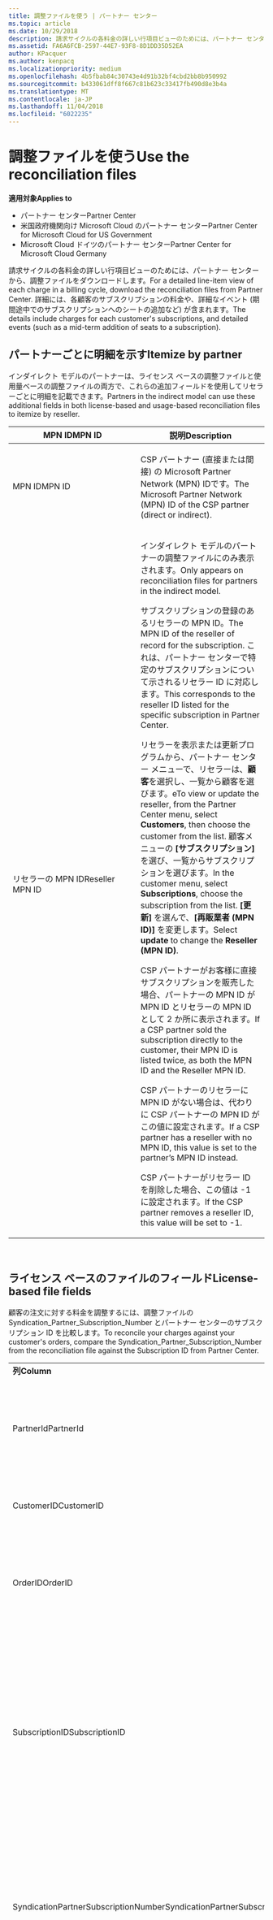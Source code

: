 ```yaml
---
title: 調整ファイルを使う | パートナー センター
ms.topic: article
ms.date: 10/29/2018
description: 請求サイクルの各料金の詳しい行項目ビューのためには、パートナー センターから、調整ファイルをダウンロードします。
ms.assetid: FA6A6FCB-2597-44E7-93F8-8D1DD35D52EA
author: KPacquer
ms.author: kenpacq
ms.localizationpriority: medium
ms.openlocfilehash: 4b5fbab84c30743e4d91b32bf4cbd2bb8b950992
ms.sourcegitcommit: b433061dff8f667c81b623c33417fb490d8e3b4a
ms.translationtype: MT
ms.contentlocale: ja-JP
ms.lasthandoff: 11/04/2018
ms.locfileid: "6022235"
---
```

# <a name="use-the-reconciliation-files"></a><span data-ttu-id="5e7f1-103">調整ファイルを使う</span><span class="sxs-lookup"><span data-stu-id="5e7f1-103">Use the reconciliation files</span></span>

**<span data-ttu-id="5e7f1-104">適用対象</span><span class="sxs-lookup"><span data-stu-id="5e7f1-104">Applies to</span></span>**

-  <span data-ttu-id="5e7f1-105">パートナー センター</span><span class="sxs-lookup"><span data-stu-id="5e7f1-105">Partner Center</span></span>
-  <span data-ttu-id="5e7f1-106">米国政府機関向け Microsoft Cloud のパートナー センター</span><span class="sxs-lookup"><span data-stu-id="5e7f1-106">Partner Center for Microsoft Cloud for US Government</span></span>
-  <span data-ttu-id="5e7f1-107">Microsoft Cloud ドイツのパートナー センター</span><span class="sxs-lookup"><span data-stu-id="5e7f1-107">Partner Center for Microsoft Cloud Germany</span></span>

<span data-ttu-id="5e7f1-108">請求サイクルの各料金の詳しい行項目ビューのためには、パートナー センターから、調整ファイルをダウンロードします。</span><span class="sxs-lookup"><span data-stu-id="5e7f1-108">For a detailed line-item view of each charge in a billing cycle, download the reconciliation files from Partner Center.</span></span> <span data-ttu-id="5e7f1-109">詳細には、各顧客のサブスクリプションの料金や、詳細なイベント (期間途中でのサブスクリプションへのシートの追加など) が含まれます。</span><span class="sxs-lookup"><span data-stu-id="5e7f1-109">The details include charges for each customer's subscriptions, and detailed events (such as a mid-term addition of seats to a subscription).</span></span>

## <a href="" id="itemizebypartner"></a><span data-ttu-id="5e7f1-110">パートナーごとに明細を示す</span><span class="sxs-lookup"><span data-stu-id="5e7f1-110">Itemize by partner</span></span>


<span data-ttu-id="5e7f1-111">インダイレクト モデルのパートナーは、ライセンス ベースの調整ファイルと使用量ベースの調整ファイルの両方で、これらの追加フィールドを使用してリセラーごとに明細を記載できます。</span><span class="sxs-lookup"><span data-stu-id="5e7f1-111">Partners in the indirect model can use these additional fields in both license-based and usage-based reconciliation files to itemize by reseller.</span></span>

<table>
<colgroup>
<col width="50%" />
<col width="50%" />
</colgroup>
<thead>
<tr class="header">
<th><span data-ttu-id="5e7f1-112">MPN ID</span><span class="sxs-lookup"><span data-stu-id="5e7f1-112">MPN ID</span></span></th>
<th><span data-ttu-id="5e7f1-113">説明</span><span class="sxs-lookup"><span data-stu-id="5e7f1-113">Description</span></span></th>
</tr>
</thead>
<tbody>
<tr class="odd">
<td><span data-ttu-id="5e7f1-114">MPN ID</span><span class="sxs-lookup"><span data-stu-id="5e7f1-114">MPN ID</span></span></td>
<td><p><span data-ttu-id="5e7f1-115">CSP パートナー (直接または間接) の Microsoft Partner Network (MPN) IDです。</span><span class="sxs-lookup"><span data-stu-id="5e7f1-115">The Microsoft Partner Network (MPN) ID of the CSP partner (direct or indirect).</span></span></p></td>
</tr>
<tr class="even">
<td><span data-ttu-id="5e7f1-116">リセラーの MPN ID</span><span class="sxs-lookup"><span data-stu-id="5e7f1-116">Reseller MPN ID</span></span></td>
<td><p><span data-ttu-id="5e7f1-117">インダイレクト モデルのパートナーの調整ファイルにのみ表示されます。</span><span class="sxs-lookup"><span data-stu-id="5e7f1-117">Only appears on reconciliation files for partners in the indirect model.</span></span></p>
<p><span data-ttu-id="5e7f1-118">サブスクリプションの登録のあるリセラーの MPN ID。</span><span class="sxs-lookup"><span data-stu-id="5e7f1-118">The MPN ID of the reseller of record for the subscription.</span></span> <span data-ttu-id="5e7f1-119">これは、パートナー センターで特定のサブスクリプションについて示されるリセラー ID に対応します。</span><span class="sxs-lookup"><span data-stu-id="5e7f1-119">This corresponds to the reseller ID listed for the specific subscription in Partner Center.</span></span></p>
<p><span data-ttu-id="5e7f1-120">リセラーを表示または更新プログラムから、パートナー センター メニューで、リセラーは、<strong>顧客</strong>を選択し、一覧から顧客を選びます。</span><span class="sxs-lookup"><span data-stu-id="5e7f1-120">eTo view or update the reseller, from the Partner Center menu, select <strong>Customers</strong>, then choose the customer from the list.</span></span> <span data-ttu-id="5e7f1-121">顧客メニューの <strong>[サブスクリプション]</strong> を選び、一覧からサブスクリプションを選びます。</span><span class="sxs-lookup"><span data-stu-id="5e7f1-121">In the customer menu, select <strong>Subscriptions</strong>, choose the subscription from the list.</span></span> <span data-ttu-id="5e7f1-122">
          <strong>[更新]</strong> を選んで、<strong>[再販業者 (MPN ID)]</strong> を変更します。</span><span class="sxs-lookup"><span data-stu-id="5e7f1-122">Select <strong>update</strong> to change the <strong>Reseller (MPN ID)</strong>.</span></span></p>
<p><span data-ttu-id="5e7f1-123">CSP パートナーがお客様に直接サブスクリプションを販売した場合、パートナーの MPN ID が MPN ID とリセラーの MPN ID として 2 か所に表示されます。</span><span class="sxs-lookup"><span data-stu-id="5e7f1-123">If a CSP partner sold the subscription directly to the customer, their MPN ID is listed twice, as both the MPN ID and the Reseller MPN ID.</span></span></p>
<p><span data-ttu-id="5e7f1-124">CSP パートナーのリセラーに MPN ID がない場合は、代わりに CSP パートナーの MPN ID がこの値に設定されます。</span><span class="sxs-lookup"><span data-stu-id="5e7f1-124">If a CSP partner has a reseller with no MPN ID, this value is set to the partner’s MPN ID instead.</span></span></p>
<p><span data-ttu-id="5e7f1-125">CSP パートナーがリセラー ID を削除した場合、この値は -1 に設定されます。</span><span class="sxs-lookup"><span data-stu-id="5e7f1-125">If the CSP partner removes a reseller ID, this value will be set to -1.</span></span></p></td>
</tr>
</tbody>
</table>

 

## <a href="" id="licensebasedfiles"></a> <span data-ttu-id="5e7f1-126">ライセンス ベースのファイルのフィールド</span><span class="sxs-lookup"><span data-stu-id="5e7f1-126">License-based file fields</span></span>


<span data-ttu-id="5e7f1-127">顧客の注文に対する料金を調整するには、調整ファイルの Syndication\_Partner\_Subscription\_Number とパートナー センターのサブスクリプション ID を比較します。</span><span class="sxs-lookup"><span data-stu-id="5e7f1-127">To reconcile your charges against your customer's orders, compare the Syndication\_Partner\_Subscription\_Number from the reconciliation file against the Subscription ID from Partner Center.</span></span>

<table>
<colgroup>
<col width="33%" />
<col width="33%" />
<col width="33%" />
</colgroup>
<tbody>
<tr class="odd">
<td><strong><span data-ttu-id="5e7f1-128">列</span><span class="sxs-lookup"><span data-stu-id="5e7f1-128">Column</span></span></strong></td>
<td><strong><span data-ttu-id="5e7f1-129">説明</span><span class="sxs-lookup"><span data-stu-id="5e7f1-129">Description</span></span></strong></td>
<td><strong><span data-ttu-id="5e7f1-130">サンプル値</span><span class="sxs-lookup"><span data-stu-id="5e7f1-130">Sample Value</span></span></strong></td>
</tr>
<tr class="even">
<td><span data-ttu-id="5e7f1-131">PartnerId</span><span class="sxs-lookup"><span data-stu-id="5e7f1-131">PartnerId</span></span></td>
<td><p><span data-ttu-id="5e7f1-132">特定の課金エンティティの一意の識別子 (GUID 形式)。</span><span class="sxs-lookup"><span data-stu-id="5e7f1-132">Unique identifier for a specific billing entity, in GUID format.</span></span> <span data-ttu-id="5e7f1-133">調整には必要ありませんが、有用な情報である場合があります。</span><span class="sxs-lookup"><span data-stu-id="5e7f1-133">Not required for reconciliation, however may be useful information.</span></span> <span data-ttu-id="5e7f1-134">すべての行で同じです。</span><span class="sxs-lookup"><span data-stu-id="5e7f1-134">Same in all rows.</span></span></p></td>
<td><span data-ttu-id="5e7f1-135">8ddd03642-test-test-test-46b58d356b4e</span><span class="sxs-lookup"><span data-stu-id="5e7f1-135">8ddd03642-test-test-test-46b58d356b4e</span></span></td>
</tr>
<tr class="odd">
<td><span data-ttu-id="5e7f1-136">CustomerID</span><span class="sxs-lookup"><span data-stu-id="5e7f1-136">CustomerID</span></span></td>
<td><p><span data-ttu-id="5e7f1-137">顧客を識別するために使用される、GUID 形式の一意の Microsoft ID。</span><span class="sxs-lookup"><span data-stu-id="5e7f1-137">Unique Microsoft ID, in GUID format, used to identify the customer.</span></span></p></td>
<td><span data-ttu-id="5e7f1-138">12ABCD34-001A-BCD2-987C-3210ABCD5678</span><span class="sxs-lookup"><span data-stu-id="5e7f1-138">12ABCD34-001A-BCD2-987C-3210ABCD5678</span></span></td>
</tr>
<tr class="even">
<td><span data-ttu-id="5e7f1-139">OrderID</span><span class="sxs-lookup"><span data-stu-id="5e7f1-139">OrderID</span></span></td>
<td><p><span data-ttu-id="5e7f1-140">Microsoft 課金プラットフォームでの注文の一意の識別子。</span><span class="sxs-lookup"><span data-stu-id="5e7f1-140">Unique identifier for an order in the Microsoft billing platform.</span></span> <span data-ttu-id="5e7f1-141">サポートに問い合わせる際に、注文の識別に有効な場合がありますが、調整には有用ではありません。</span><span class="sxs-lookup"><span data-stu-id="5e7f1-141">May be useful to identify the order when contacting support but not for reconciliation.</span></span></p></td>
<td><span data-ttu-id="5e7f1-142">566890604832738111</span><span class="sxs-lookup"><span data-stu-id="5e7f1-142">566890604832738111</span></span></td>
</tr>
<tr class="odd">
<td><span data-ttu-id="5e7f1-143">SubscriptionID</span><span class="sxs-lookup"><span data-stu-id="5e7f1-143">SubscriptionID</span></span></td>
<td><p><span data-ttu-id="5e7f1-144">Microsoft 課金プラットフォームでのサブスクリプションの一意の識別子。</span><span class="sxs-lookup"><span data-stu-id="5e7f1-144">Unique identifier for a subscription in the Microsoft billing platform.</span></span> <span data-ttu-id="5e7f1-145">サポートに問い合わせる際に、サブスクリプションの識別に有効な場合がありますが、調整には有用ではありません。</span><span class="sxs-lookup"><span data-stu-id="5e7f1-145">May be useful to identify the subscription when contacting support but not for reconciliation.</span></span></p>
<p><span data-ttu-id="5e7f1-146">これは、パートナー管理コンソールのサブスクリプション ID と同じではありません。</span><span class="sxs-lookup"><span data-stu-id="5e7f1-146">This is not the same as the Subscription ID on the Partner Admin Console.</span></span> <span data-ttu-id="5e7f1-147">「Syndication_Partner_Subscription_Number」をご覧ください。</span><span class="sxs-lookup"><span data-stu-id="5e7f1-147">Please see Syndication_Partner_Subscription_Number.</span></span></p></td>
<td><span data-ttu-id="5e7f1-148">usCBMgAAAAAAAAIA</span><span class="sxs-lookup"><span data-stu-id="5e7f1-148">usCBMgAAAAAAAAIA</span></span></td>
</tr>
<tr class="even">
<td><span data-ttu-id="5e7f1-149">SyndicationPartnerSubscriptionNumber</span><span class="sxs-lookup"><span data-stu-id="5e7f1-149">SyndicationPartnerSubscriptionNumber</span></span></td>
<td><p><span data-ttu-id="5e7f1-150">サブスクリプションの一意の識別子。</span><span class="sxs-lookup"><span data-stu-id="5e7f1-150">Unique identifier for subscriptions.</span></span> <span data-ttu-id="5e7f1-151">お客様は同じプランで複数のサブスクリプションを持つことができるため、これは調整ファイルの分析で重要です。</span><span class="sxs-lookup"><span data-stu-id="5e7f1-151">A customer can have multiple subscriptions for the same plan, so this is important for reconciliation file analysis.</span></span></p>
<p><span data-ttu-id="5e7f1-152">このフィールドは、パートナー管理コンソールのサブスクリプション ID にマップされます。</span><span class="sxs-lookup"><span data-stu-id="5e7f1-152">This field maps to the Subscription ID in the Partner Admin Console.</span></span></p></td>
<td><span data-ttu-id="5e7f1-153">fb977ab5-test-test-test-24c8d9591708</span><span class="sxs-lookup"><span data-stu-id="5e7f1-153">fb977ab5-test-test-test-24c8d9591708</span></span></td>
</tr>
<tr class="odd">
<td><span data-ttu-id="5e7f1-154">OfferID</span><span class="sxs-lookup"><span data-stu-id="5e7f1-154">OfferID</span></span></td>
<td><p><span data-ttu-id="5e7f1-155">一意のプラン ID。</span><span class="sxs-lookup"><span data-stu-id="5e7f1-155">Unique offer ID.</span></span> <span data-ttu-id="5e7f1-156">価格表に従った標準のプラン ID。</span><span class="sxs-lookup"><span data-stu-id="5e7f1-156">Standard offer ID as per price list.</span></span></p>
<p><span data-ttu-id="5e7f1-157"><b>注</b>: この値は、価格表のプラン ID とは一致しません。</span><span class="sxs-lookup"><span data-stu-id="5e7f1-157"><b>Note</b>: This value does not match Offer ID from the price list.</span></span> <span data-ttu-id="5e7f1-158">以下の DurableOfferID を参照してください。</span><span class="sxs-lookup"><span data-stu-id="5e7f1-158">See DurableOfferID below.</span></span></p></td>
<td><span data-ttu-id="5e7f1-159">FE616D64-E9A8-40EF-843F-152E9BBEF3D1</span><span class="sxs-lookup"><span data-stu-id="5e7f1-159">FE616D64-E9A8-40EF-843F-152E9BBEF3D1</span></span></td>
</tr>
<tr class="even">
<td><span data-ttu-id="5e7f1-160">DurableOfferID</span><span class="sxs-lookup"><span data-stu-id="5e7f1-160">DurableOfferID</span></span></td>
<td><p><span data-ttu-id="5e7f1-161">価格表で定義されている一意の継続的なプラン ID。</span><span class="sxs-lookup"><span data-stu-id="5e7f1-161">Unique durable offer ID, as defined in the price list.</span></span></p>
<p><span data-ttu-id="5e7f1-162"><b>注</b>: この値は価格表のプラン ID と一致します。</span><span class="sxs-lookup"><span data-stu-id="5e7f1-162"><b>Note</b>: This value matches the Offer ID from the price list.</span></span></p></td>
<td><span data-ttu-id="5e7f1-163">1017D7F3-6D7F-4BFA-BDD8-79BC8F104E0C</span><span class="sxs-lookup"><span data-stu-id="5e7f1-163">1017D7F3-6D7F-4BFA-BDD8-79BC8F104E0C</span></span></td>
</tr>
<tr class="odd">
<td><span data-ttu-id="5e7f1-164">OfferName</span><span class="sxs-lookup"><span data-stu-id="5e7f1-164">OfferName</span></span></td>
<td><p><span data-ttu-id="5e7f1-165">価格表で定義されている、顧客が購入したサービス プランの名前。</span><span class="sxs-lookup"><span data-stu-id="5e7f1-165">The name of the service offering purchased by the customer, as defined in the price list.</span></span></p></td>
<td><span data-ttu-id="5e7f1-166">Microsoft Office 365 (プラン E3)</span><span class="sxs-lookup"><span data-stu-id="5e7f1-166">Microsoft Office 365 (Plan E3)</span></span></td>
</tr>
<tr class="even">
<td><span data-ttu-id="5e7f1-167">SubscriptionStartDate</span><span class="sxs-lookup"><span data-stu-id="5e7f1-167">SubscriptionStartDate</span></span></td>
<td><p><span data-ttu-id="5e7f1-168">サブスクリプションの開始日。注文が送信された日に設定されます。</span><span class="sxs-lookup"><span data-stu-id="5e7f1-168">The subscription start date, set to the day after the order is submitted.</span></span> <span data-ttu-id="5e7f1-169">サブスクリプションの開始日を終了日と共に確認することにより、顧客がサブスクリプションの最初の 1 年以内であるか、サブスクリプションが次の 1 年間更新されたかを確認できます。</span><span class="sxs-lookup"><span data-stu-id="5e7f1-169">By looking at the subscription start date in conjunction with the end date, you can determine if the customer is still within the first year of the subscription or if the subscription has been renewed for the following year.</span></span></p>
<p><span data-ttu-id="5e7f1-170">時刻は常に、その日の始まりの時刻 (0:00) になります。</span><span class="sxs-lookup"><span data-stu-id="5e7f1-170">The time is always the beginning of the day, 0:00.</span></span></p></td>
<td><span data-ttu-id="5e7f1-171">2/1/2015 0:00</span><span class="sxs-lookup"><span data-stu-id="5e7f1-171">2/1/2015 0:00</span></span></td>
</tr>
<tr class="odd">
<td><span data-ttu-id="5e7f1-172">SubscriptionEndDate</span><span class="sxs-lookup"><span data-stu-id="5e7f1-172">SubscriptionEndDate</span></span></td>
<td><p><span data-ttu-id="5e7f1-173">サブスクリプション終了日: 開始日から 12 か月 + x 日後 (パートナーの請求日と合わせる) または更新日から 12 か月</span><span class="sxs-lookup"><span data-stu-id="5e7f1-173">The subscription end date: 12 months + x days after start date (to align with partner billing date) or 12 months from renewal date.</span></span></p>
<p><span data-ttu-id="5e7f1-174">更新時に、価格は最新の価格表に更新されます。</span><span class="sxs-lookup"><span data-stu-id="5e7f1-174">At renewal, prices are updated to the current price list.</span></span> <span data-ttu-id="5e7f1-175">自動更新の前に、顧客とのやり取りが必要になる場合があります。</span><span class="sxs-lookup"><span data-stu-id="5e7f1-175">Customer communication may be required in advance of automated renewal.</span></span></p>
<p><span data-ttu-id="5e7f1-176">時刻は常に、その日の始まりの時刻 (0:00) になります。</span><span class="sxs-lookup"><span data-stu-id="5e7f1-176">The time is always the beginning of the day, 0:00.</span></span></p></td>
<td><span data-ttu-id="5e7f1-177">2/1/2015 0:00</span><span class="sxs-lookup"><span data-stu-id="5e7f1-177">2/1/2015 0:00</span></span></td>
</tr>
<tr class="even">
<td><span data-ttu-id="5e7f1-178">ChargeStartDate</span><span class="sxs-lookup"><span data-stu-id="5e7f1-178">ChargeStartDate</span></span></td>
<td><p><span data-ttu-id="5e7f1-179">課金の開始日。</span><span class="sxs-lookup"><span data-stu-id="5e7f1-179">Start day of the charges.</span></span></p>
<p><span data-ttu-id="5e7f1-180">顧客がシート数を変更するときに、この数値を使用して 1 日あたり (日割り) の料金を計算します。</span><span class="sxs-lookup"><span data-stu-id="5e7f1-180">When a customer changes seat numbers, this number is used to calculate per-day (pro-rata) charges.</span></span></p>
<p><span data-ttu-id="5e7f1-181">時刻は常に、その日の始まりの時刻 (0:00) になります。</span><span class="sxs-lookup"><span data-stu-id="5e7f1-181">The time is always the beginning of the day, 0:00.</span></span></p></td>
<td><span data-ttu-id="5e7f1-182">2/1/2015 0:00</span><span class="sxs-lookup"><span data-stu-id="5e7f1-182">2/1/2015 0:00</span></span></td>
</tr>
<tr class="odd">
<td><span data-ttu-id="5e7f1-183">ChargeEndDate</span><span class="sxs-lookup"><span data-stu-id="5e7f1-183">ChargeEndDate</span></span></td>
<td><p><span data-ttu-id="5e7f1-184">課金の終了日。</span><span class="sxs-lookup"><span data-stu-id="5e7f1-184">End day of the charges.</span></span></p>
<p><span data-ttu-id="5e7f1-185">顧客がシート数を変更するときに、この数値を使用して 1 日あたり (日割り) の料金を計算します。</span><span class="sxs-lookup"><span data-stu-id="5e7f1-185">When a customer changes seat numbers, this number is used to calculate per-day (pro-rata) charges.</span></span></p>
<p><span data-ttu-id="5e7f1-186">時刻は常に、その日の終わりの時刻 (23:59) になります。</span><span class="sxs-lookup"><span data-stu-id="5e7f1-186">The time is always the end of the day, 23:59.</span></span></p></td>
<td><span data-ttu-id="5e7f1-187">2/28/2015 23:59</span><span class="sxs-lookup"><span data-stu-id="5e7f1-187">2/28/2015 23:59</span></span></td>
</tr>
<tr class="even">
<td><span data-ttu-id="5e7f1-188">ChargeType</span><span class="sxs-lookup"><span data-stu-id="5e7f1-188">ChargeType</span></span></td>
<td><p><span data-ttu-id="5e7f1-189">課金または調整の種類。</span><span class="sxs-lookup"><span data-stu-id="5e7f1-189">The type of charge or adjustment.</span></span> <span data-ttu-id="5e7f1-190">「<a href="#charge_types">請求書と調整ファイルの間の課金のマッピング</a>」を参照してください。</span><span class="sxs-lookup"><span data-stu-id="5e7f1-190">See <a href="#charge_types">Mapping charges between an invoice and the reconciliation file</a></span></span></p></td>
<td><p><span data-ttu-id="5e7f1-191">「<a href="#charge_types">請求書と調整ファイルの間の課金のマッピング</a>」を参照してください。</span><span class="sxs-lookup"><span data-stu-id="5e7f1-191">See <a href="#charge_types">Mapping charges between an invoice and the reconciliation file</a></span></span></p></td>
</tr>
<tr class="odd">
<td><span data-ttu-id="5e7f1-192">UnitPrice</span><span class="sxs-lookup"><span data-stu-id="5e7f1-192">UnitPrice</span></span></td>
<td><p><span data-ttu-id="5e7f1-193">シート単価 (購入時に価格表に公開されていた価格)。</span><span class="sxs-lookup"><span data-stu-id="5e7f1-193">Price per seat, as published in the pricelist at the time of purchase.</span></span> <span data-ttu-id="5e7f1-194">調整中に、請求システムに格納された情報と一致することを確認します。</span><span class="sxs-lookup"><span data-stu-id="5e7f1-194">Ensure this matches the information stored in your billing system during reconciliation.</span></span></p></td>
<td><span data-ttu-id="5e7f1-195">6.82</span><span class="sxs-lookup"><span data-stu-id="5e7f1-195">6.82</span></span></td>
</tr>
<tr class="even">
<td><span data-ttu-id="5e7f1-196">Quantity</span><span class="sxs-lookup"><span data-stu-id="5e7f1-196">Quantity</span></span></td>
<td><p><span data-ttu-id="5e7f1-197">シート数。</span><span class="sxs-lookup"><span data-stu-id="5e7f1-197">Number of seats.</span></span> <span data-ttu-id="5e7f1-198">調整中に、請求システムに格納された情報と一致することを確認します。</span><span class="sxs-lookup"><span data-stu-id="5e7f1-198">Ensure this matches the information stored in your billing system during reconciliation.</span></span></p></td>
<td><span data-ttu-id="5e7f1-199">2</span><span class="sxs-lookup"><span data-stu-id="5e7f1-199">2</span></span></td>
</tr>
<tr class="odd">
<td><span data-ttu-id="5e7f1-200">Amount</span><span class="sxs-lookup"><span data-stu-id="5e7f1-200">Amount</span></span></td>
<td><p><span data-ttu-id="5e7f1-201">数量に対する合計価格。</span><span class="sxs-lookup"><span data-stu-id="5e7f1-201">Total of price for quantity.</span></span> <span data-ttu-id="5e7f1-202">金額の計算が、この顧客用の計算方法に一致することを確認するために役立ちます。</span><span class="sxs-lookup"><span data-stu-id="5e7f1-202">Useful to check that the amount calculation matches how you calculate this for your customers.</span></span></p></td>
<td><span data-ttu-id="5e7f1-203">13.32</span><span class="sxs-lookup"><span data-stu-id="5e7f1-203">13.32</span></span></td>
</tr>
<tr class="even">
<td><span data-ttu-id="5e7f1-204">TotalOtherDiscount</span><span class="sxs-lookup"><span data-stu-id="5e7f1-204">TotalOtherDiscount</span></span></td>
<td><p><span data-ttu-id="5e7f1-205">これらの料金に適用される割引額。</span><span class="sxs-lookup"><span data-stu-id="5e7f1-205">Amount of discount applied to these charges.</span></span> <span data-ttu-id="5e7f1-206">インセンティブの対象となる IUR または新しいサブスクリプションの場合も、この列に割引額が含まれます。</span><span class="sxs-lookup"><span data-stu-id="5e7f1-206">IUR or new subscriptions eligible for an incentive will also contain a discount amount in this column.</span></span></p></td>
<td><span data-ttu-id="5e7f1-207">2.32</span><span class="sxs-lookup"><span data-stu-id="5e7f1-207">2.32</span></span></td>
</tr>
<tr class="odd">
<td><span data-ttu-id="5e7f1-208">Subtotal</span><span class="sxs-lookup"><span data-stu-id="5e7f1-208">Subtotal</span></span></td>
<td><p><span data-ttu-id="5e7f1-209">合計額 (税抜)。</span><span class="sxs-lookup"><span data-stu-id="5e7f1-209">Total before tax.</span></span> <span data-ttu-id="5e7f1-210">割引の場合、小計が、予想される合計と一致することを確認します。</span><span class="sxs-lookup"><span data-stu-id="5e7f1-210">Checks that your subtotal matches your expected total, in case of a discount.</span></span></p></td>
<td><span data-ttu-id="5e7f1-211">11</span><span class="sxs-lookup"><span data-stu-id="5e7f1-211">11</span></span></td>
</tr>
<tr class="even">
<td><span data-ttu-id="5e7f1-212">Tax</span><span class="sxs-lookup"><span data-stu-id="5e7f1-212">Tax</span></span></td>
<td><p><span data-ttu-id="5e7f1-213">市場の税関連の規則や特定の状況に基づく税金の額。</span><span class="sxs-lookup"><span data-stu-id="5e7f1-213">Tax amount charge, based on your market's tax rules and specific circumstances.</span></span></p></td>
<td><span data-ttu-id="5e7f1-214">0</span><span class="sxs-lookup"><span data-stu-id="5e7f1-214">0</span></span></td>
</tr>
<tr class="odd">
<td><span data-ttu-id="5e7f1-215">TotalForCustomer</span><span class="sxs-lookup"><span data-stu-id="5e7f1-215">TotalForCustomer</span></span></td>
<td><p><span data-ttu-id="5e7f1-216">合計額 (税込)。</span><span class="sxs-lookup"><span data-stu-id="5e7f1-216">Total after tax.</span></span> <span data-ttu-id="5e7f1-217">請求書に課税されるかどうかを確認します。</span><span class="sxs-lookup"><span data-stu-id="5e7f1-217">Checks if you are charged tax in the invoice.</span></span></p></td>
<td><span data-ttu-id="5e7f1-218">11</span><span class="sxs-lookup"><span data-stu-id="5e7f1-218">11</span></span></td>
</tr>
<tr class="even">
<td><span data-ttu-id="5e7f1-219">Currency</span><span class="sxs-lookup"><span data-stu-id="5e7f1-219">Currency</span></span></td>
<td><p><span data-ttu-id="5e7f1-220">通貨の種類。</span><span class="sxs-lookup"><span data-stu-id="5e7f1-220">Currency type.</span></span> <span data-ttu-id="5e7f1-221">各課金エンティティの通貨は 1 つのみです。</span><span class="sxs-lookup"><span data-stu-id="5e7f1-221">Each billing entity has only one currency.</span></span> <span data-ttu-id="5e7f1-222">最初の請求書と一致し、その後で、主要な課金プラットフォームの更新と一致することを確認します。</span><span class="sxs-lookup"><span data-stu-id="5e7f1-222">Check that it matches your first invoice and then after any major billing platform update.</span></span></p></td>
<td><span data-ttu-id="5e7f1-223">EUR</span><span class="sxs-lookup"><span data-stu-id="5e7f1-223">EUR</span></span></td>
</tr>
<tr class="odd">
<td><span data-ttu-id="5e7f1-224">CustomerName</span><span class="sxs-lookup"><span data-stu-id="5e7f1-224">CustomerName</span></span></td>
<td><p><span data-ttu-id="5e7f1-225">パートナー センターで報告される顧客の組織名。</span><span class="sxs-lookup"><span data-stu-id="5e7f1-225">Customer's organization name as reported in Partner Center.</span></span> <span data-ttu-id="5e7f1-226">これは、システムの情報を使って請求書を調整するために非常に重要です。</span><span class="sxs-lookup"><span data-stu-id="5e7f1-226">This is very important for reconciling the invoice with your system information.</span></span></p></td>
<td><span data-ttu-id="5e7f1-227">Test Customer A</span><span class="sxs-lookup"><span data-stu-id="5e7f1-227">Test Customer A</span></span></td>
</tr>
<tr class="even">
<td><span data-ttu-id="5e7f1-228">MPNID</span><span class="sxs-lookup"><span data-stu-id="5e7f1-228">MPNID</span></span></td>
<td><p><span data-ttu-id="5e7f1-229">CSP パートナーの MPN ID</span><span class="sxs-lookup"><span data-stu-id="5e7f1-229">MPN ID of the CSP partner</span></span></p></td>
<td><span data-ttu-id="5e7f1-230">4390934</span><span class="sxs-lookup"><span data-stu-id="5e7f1-230">4390934</span></span></td>
</tr>
<tr class="odd">
<td><span data-ttu-id="5e7f1-231">ResellerMPNID</span><span class="sxs-lookup"><span data-stu-id="5e7f1-231">ResellerMPNID</span></span></td>
<td><p><span data-ttu-id="5e7f1-232">サブスクリプションの登録のあるリセラーの MPN ID。</span><span class="sxs-lookup"><span data-stu-id="5e7f1-232">MPN ID of the reseller of record for the subscription.</span></span> <span data-ttu-id="5e7f1-233">「[パートナーごとに明細を示す](#itemizebypartner)」をご覧ください。</span><span class="sxs-lookup"><span data-stu-id="5e7f1-233">See [Itemize by partner](#itemizebypartner).</span></span></p></td>
<td><span data-ttu-id="5e7f1-234">4390934</span><span class="sxs-lookup"><span data-stu-id="5e7f1-234">4390934</span></span></td>
</tr>
<tr class="even">
<td><span data-ttu-id="5e7f1-235">DomainName</span><span class="sxs-lookup"><span data-stu-id="5e7f1-235">DomainName</span></span></td>
<td><p><span data-ttu-id="5e7f1-236">顧客のドメイン名。顧客を特定できるようにするために使用されます。</span><span class="sxs-lookup"><span data-stu-id="5e7f1-236">Customer's domain name, used to help identify the customer.</span></span> <span data-ttu-id="5e7f1-237">これは、顧客/パートナーが、O365 ポータル経由でバニティ/既定のドメインを更新すると、顧客を一意に識別していない使用する必要があります。</span><span class="sxs-lookup"><span data-stu-id="5e7f1-237">This should not be used to uniquely identify the customer as the customer/partner can update the vanity/default domain via the O365 portal.</span></span> <span data-ttu-id="5e7f1-238">このフィールドは、2 回目の請求サイクルまで空白になる可能性があります。</span><span class="sxs-lookup"><span data-stu-id="5e7f1-238">This field may appear blank until the second billing cycle.</span></span></p></td>
<td><span data-ttu-id="5e7f1-239">example.onmicrosoft.com</span><span class="sxs-lookup"><span data-stu-id="5e7f1-239">example.onmicrosoft.com</span></span></td>
</tr>
<tr class="odd">
<td><span data-ttu-id="5e7f1-240">SubscriptionName</span><span class="sxs-lookup"><span data-stu-id="5e7f1-240">SubscriptionName</span></span></td>
<td><p><span data-ttu-id="5e7f1-241">サブスクリプションのニックネーム。</span><span class="sxs-lookup"><span data-stu-id="5e7f1-241">Subscription nickname.</span></span> <span data-ttu-id="5e7f1-242">ニックネームが指定されていない場合、パートナー センターでは OfferName を使用します。</span><span class="sxs-lookup"><span data-stu-id="5e7f1-242">If no nickname is specified, Partner Center uses the OfferName.</span></span></p></td>
<td><span data-ttu-id="5e7f1-243">PROJECT ONLINE</span><span class="sxs-lookup"><span data-stu-id="5e7f1-243">PROJECT ONLINE</span></span></td>
</tr>
<tr class="even">
<td><span data-ttu-id="5e7f1-244">SubscriptionDescription</span><span class="sxs-lookup"><span data-stu-id="5e7f1-244">SubscriptionDescription</span></span></td>
<td><p><span data-ttu-id="5e7f1-245">価格表で定義されている、顧客が購入したサービス プランの名前 </span><span class="sxs-lookup"><span data-stu-id="5e7f1-245">The name of the service offering purchased by the customer, as defined in the price list.</span></span> <span data-ttu-id="5e7f1-246">(これはプラン名と同一のフィールドです)。</span><span class="sxs-lookup"><span data-stu-id="5e7f1-246">(This is an identical field to Offer name).</span></span></p></td>
<td><span data-ttu-id="5e7f1-247">PROJECT ONLINE PREMIUM WITHOUT PROJECT CLIENT</span><span class="sxs-lookup"><span data-stu-id="5e7f1-247">PROJECT ONLINE PREMIUM WITHOUT PROJECT CLIENT</span></span></td>
</tr>
</tbody>
</table>


## <a href="" id="usagebasedfiles"></a><span data-ttu-id="5e7f1-248">使用量ベースのファイルのフィールド</span><span class="sxs-lookup"><span data-stu-id="5e7f1-248">Usage-based file fields</span></span>


<span data-ttu-id="5e7f1-249">顧客の使用量に対する料金を調整するには、調整ファイルの ResellerID/ResellerName/ResellerBillableAccount、顧客名、およびパートナー センターのサブスクリプション ID を比較します。</span><span class="sxs-lookup"><span data-stu-id="5e7f1-249">To reconcile your charges against your customer's usage, compare the ResellerID/ResellerName/ResellerBillableAccount from the reconciliation file, the customer name, and the Subscription ID from Partner Center.</span></span>

<span data-ttu-id="5e7f1-250">次のフィールドで、どのサービスが使用されるか、およびレートについて説明します。</span><span class="sxs-lookup"><span data-stu-id="5e7f1-250">The following fields explain which services were used and the rate.</span></span>

<table>
<colgroup>
<col width="33%" />
<col width="33%" />
<col width="33%" />
</colgroup>
<tbody>
<tr class="odd">
<td><strong><span data-ttu-id="5e7f1-251">列</span><span class="sxs-lookup"><span data-stu-id="5e7f1-251">Column</span></span></strong></td>
<td><strong><span data-ttu-id="5e7f1-252">説明</span><span class="sxs-lookup"><span data-stu-id="5e7f1-252">Description</span></span></strong></td>
<td><strong><span data-ttu-id="5e7f1-253">サンプル値</span><span class="sxs-lookup"><span data-stu-id="5e7f1-253">Sample value</span></span></strong></td>
</tr>
<tr class="even">
<td><span data-ttu-id="5e7f1-254">PartnerID</span><span class="sxs-lookup"><span data-stu-id="5e7f1-254">PartnerID</span></span></td>
<td><p><span data-ttu-id="5e7f1-255">GUID 形式のパートナー ID。</span><span class="sxs-lookup"><span data-stu-id="5e7f1-255">Partner ID, in GUID format.</span></span></p></td>
<td><span data-ttu-id="5e7f1-256">DA41BC5F-C52D-4464-8A8D-8C8DCC43503B</span><span class="sxs-lookup"><span data-stu-id="5e7f1-256">DA41BC5F-C52D-4464-8A8D-8C8DCC43503B</span></span></td>
</tr>
<tr class="odd">
<td><span data-ttu-id="5e7f1-257">PartnerName</span><span class="sxs-lookup"><span data-stu-id="5e7f1-257">PartnerName</span></span></td>
<td><p><span data-ttu-id="5e7f1-258">パートナー名。</span><span class="sxs-lookup"><span data-stu-id="5e7f1-258">Partner Name.</span></span></p></td>
<td><span data-ttu-id="5e7f1-259">Acme Incorporated</span><span class="sxs-lookup"><span data-stu-id="5e7f1-259">Acme Incorporated</span></span></td>
</tr>
<tr class="even">
<td><span data-ttu-id="5e7f1-260">PartnerBillableAccountID</span><span class="sxs-lookup"><span data-stu-id="5e7f1-260">PartnerBillableAccountID</span></span></td>
<td><p><span data-ttu-id="5e7f1-261">パートナーのアカウント ID。</span><span class="sxs-lookup"><span data-stu-id="5e7f1-261">Partner Account ID.</span></span></p></td>
<td><span data-ttu-id="5e7f1-262">1010578050</span><span class="sxs-lookup"><span data-stu-id="5e7f1-262">1010578050</span></span></td>
</tr>
<tr class="odd">
<td><span data-ttu-id="5e7f1-263">CustomerName</span><span class="sxs-lookup"><span data-stu-id="5e7f1-263">CustomerName</span></span></td>
<td><p><span data-ttu-id="5e7f1-264">パートナー センターで報告される顧客の組織名。</span><span class="sxs-lookup"><span data-stu-id="5e7f1-264">Customer's organization name as reported in Partner Center.</span></span> <span data-ttu-id="5e7f1-265">これは、システムの情報を使って請求書を調整するために非常に重要です。</span><span class="sxs-lookup"><span data-stu-id="5e7f1-265">This is very important for reconciling the invoice with your system information.</span></span></p></td>
<td><span data-ttu-id="5e7f1-266">Test Customer A</span><span class="sxs-lookup"><span data-stu-id="5e7f1-266">Test Customer A</span></span></td>
</tr>
<tr class="even">
<td><span data-ttu-id="5e7f1-267">MPNID</span><span class="sxs-lookup"><span data-stu-id="5e7f1-267">MPNID</span></span></td>
<td><p><span data-ttu-id="5e7f1-268">CSP パートナーの MPN ID。</span><span class="sxs-lookup"><span data-stu-id="5e7f1-268">MPN ID of the CSP partner.</span></span></p></td>
<td><span data-ttu-id="5e7f1-269">4390934</span><span class="sxs-lookup"><span data-stu-id="5e7f1-269">4390934</span></span></td>
</tr>
<tr class="odd">
<td><span data-ttu-id="5e7f1-270">ResellerMPNID</span><span class="sxs-lookup"><span data-stu-id="5e7f1-270">ResellerMPNID</span></span></td>
<td><p><span data-ttu-id="5e7f1-271">サブスクリプションの登録のあるリセラーの MPN ID。</span><span class="sxs-lookup"><span data-stu-id="5e7f1-271">MPN ID of the reseller of record for the subscription.</span></span> <span data-ttu-id="5e7f1-272">「[パートナーごとに明細を示す](#itemizebypartner)」をご覧ください。</span><span class="sxs-lookup"><span data-stu-id="5e7f1-272">See [Itemize by partner](#itemizebypartner).</span></span></p></td>
<td><span data-ttu-id="5e7f1-273">4390934</span><span class="sxs-lookup"><span data-stu-id="5e7f1-273">4390934</span></span></td>
</tr>
<tr class="even">
<td><span data-ttu-id="5e7f1-274">InvoiceNumber</span><span class="sxs-lookup"><span data-stu-id="5e7f1-274">InvoiceNumber</span></span></td>
<td><p><span data-ttu-id="5e7f1-275">指定されたトランザクションが含まれる請求書番号。</span><span class="sxs-lookup"><span data-stu-id="5e7f1-275">Invoice number where the specified transaction appears.</span></span></p></td>
<td><span data-ttu-id="5e7f1-276">D020001IVK</span><span class="sxs-lookup"><span data-stu-id="5e7f1-276">D020001IVK</span></span></td>
</tr>
<tr class="odd">
<td><span data-ttu-id="5e7f1-277">ChargeStartDate</span><span class="sxs-lookup"><span data-stu-id="5e7f1-277">ChargeStartDate</span></span></td>
<td><p><span data-ttu-id="5e7f1-278">前の課金サイクルからの潜在的な未請求の使用状況データの日付を提示するときを除く、課金サイクルの開始日。</span><span class="sxs-lookup"><span data-stu-id="5e7f1-278">Start date of billing cycle except when presenting dates of previously uncharged latent usage data (from previous bill cycle).</span></span></p>
<p><span data-ttu-id="5e7f1-279">時刻は常に、その日の始まりの時刻 (0:00) になります。</span><span class="sxs-lookup"><span data-stu-id="5e7f1-279">The time is always the beginning of the day, 0:00.</span></span></p></td>
<td><span data-ttu-id="5e7f1-280">2/1/2014 0:00</span><span class="sxs-lookup"><span data-stu-id="5e7f1-280">2/1/2014 0:00</span></span></td>
</tr>
<tr class="even">
<td><span data-ttu-id="5e7f1-281">ChargeEndDate</span><span class="sxs-lookup"><span data-stu-id="5e7f1-281">ChargeEndDate</span></span></td>
<td><p><span data-ttu-id="5e7f1-282">前の課金サイクルからの潜在的な未請求の使用状況データの日付を提示するときを除く、課金サイクルの終了日。</span><span class="sxs-lookup"><span data-stu-id="5e7f1-282">End date of billing cycle except when presenting dates of previously uncharged latent usage data (from previous bill cycle).</span></span></p>
<p><span data-ttu-id="5e7f1-283">時刻は常に、その日の終わりの時刻 (23:59) になります。</span><span class="sxs-lookup"><span data-stu-id="5e7f1-283">The time is always the end of the day, 23:59.</span></span></p></td>
<td><span data-ttu-id="5e7f1-284">2/28/2014 23:59</span><span class="sxs-lookup"><span data-stu-id="5e7f1-284">2/28/2014 23:59</span></span></td>
</tr>
<tr class="odd">
<td><span data-ttu-id="5e7f1-285">SubscriptionID</span><span class="sxs-lookup"><span data-stu-id="5e7f1-285">SubscriptionID</span></span></td>
<td><p><span data-ttu-id="5e7f1-286">Microsoft 課金プラットフォームでのサブスクリプションの一意の識別子。</span><span class="sxs-lookup"><span data-stu-id="5e7f1-286">Unique identifier for a subscription in the Microsoft billing platform.</span></span> <span data-ttu-id="5e7f1-287">サポートに問い合わせる際に、サブスクリプションの識別に有効な場合がありますが、調整には有用ではありません。</span><span class="sxs-lookup"><span data-stu-id="5e7f1-287">May be useful to identify the subscription when contacting support but not for reconciliation.</span></span></p>
<p><span data-ttu-id="5e7f1-288">これは、パートナー管理コンソールのサブスクリプション ID と同じではありません。</span><span class="sxs-lookup"><span data-stu-id="5e7f1-288">This is not the same as the Subscription ID on the Partner Admin Console.</span></span></p></td>
<td><span data-ttu-id="5e7f1-289">usCBMgAAAAAAAAIA</span><span class="sxs-lookup"><span data-stu-id="5e7f1-289">usCBMgAAAAAAAAIA</span></span></td>
</tr>
<tr class="even">
<td><span data-ttu-id="5e7f1-290">SubscriptionName</span><span class="sxs-lookup"><span data-stu-id="5e7f1-290">SubscriptionName</span></span></td>
<td><p><span data-ttu-id="5e7f1-291">サービス プランのニックネーム。</span><span class="sxs-lookup"><span data-stu-id="5e7f1-291">Nickname of the service offering.</span></span></p></td>
<td><span data-ttu-id="5e7f1-292">Microsoft Azure</span><span class="sxs-lookup"><span data-stu-id="5e7f1-292">Microsoft Azure</span></span></td>
</tr>
<tr class="odd">
<td><span data-ttu-id="5e7f1-293">SubscriptionDescription</span><span class="sxs-lookup"><span data-stu-id="5e7f1-293">SubscriptionDescription</span></span></td>
<td><p><span data-ttu-id="5e7f1-294">サービス プランの基幹業務</span><span class="sxs-lookup"><span data-stu-id="5e7f1-294">Line of business of the service offering</span></span></p></td>
<td><span data-ttu-id="5e7f1-295">Microsoft Azure</span><span class="sxs-lookup"><span data-stu-id="5e7f1-295">Microsoft Azure</span></span></td>
</tr>
<tr class="even">
<td><span data-ttu-id="5e7f1-296">OrderID</span><span class="sxs-lookup"><span data-stu-id="5e7f1-296">OrderID</span></span></td>
<td><p><span data-ttu-id="5e7f1-297">Microsoft 課金プラットフォームでの注文の一意の識別子。</span><span class="sxs-lookup"><span data-stu-id="5e7f1-297">Unique identifier for an order in the Microsoft billing platform.</span></span> <span data-ttu-id="5e7f1-298">サポートに問い合わせる際に、サブスクリプションの識別に有効な場合がありますが、調整には有用ではありません。</span><span class="sxs-lookup"><span data-stu-id="5e7f1-298">May be useful to identify the subscription when contacting support but not for reconciliation.</span></span></p></td>
<td><span data-ttu-id="5e7f1-299">566890604832738111</span><span class="sxs-lookup"><span data-stu-id="5e7f1-299">566890604832738111</span></span></td>
</tr>
<tr class="odd">
<td><span data-ttu-id="5e7f1-300">ServiceName</span><span class="sxs-lookup"><span data-stu-id="5e7f1-300">ServiceName</span></span></td>
<td><p><span data-ttu-id="5e7f1-301">対象の Azure サービスの名前。</span><span class="sxs-lookup"><span data-stu-id="5e7f1-301">The name of the Azure service in question.</span></span></p></td>
<td><span data-ttu-id="5e7f1-302">VIRTUAL MACHINES</span><span class="sxs-lookup"><span data-stu-id="5e7f1-302">VIRTUAL MACHINES</span></span></td>
</tr>
<tr class="even">
<td><span data-ttu-id="5e7f1-303">ServiceType</span><span class="sxs-lookup"><span data-stu-id="5e7f1-303">ServiceType</span></span></td>
<td><p><span data-ttu-id="5e7f1-304">Windows Azure サービスの特定の種類。</span><span class="sxs-lookup"><span data-stu-id="5e7f1-304">The specific type of Windows Azure service.</span></span></p></td>
<td><ul>
<li><span data-ttu-id="5e7f1-305">Service Bus – Individual or Pack</span><span class="sxs-lookup"><span data-stu-id="5e7f1-305">Service Bus – Individual or Pack</span></span></li>
<li><span data-ttu-id="5e7f1-306">SQL Azure database – Business or Web Edition</span><span class="sxs-lookup"><span data-stu-id="5e7f1-306">SQL Azure database – Business or Web Edition</span></span></li>
</ul></td>
</tr>
<tr class="odd">
<td><span data-ttu-id="5e7f1-307">ResourceGUID</span><span class="sxs-lookup"><span data-stu-id="5e7f1-307">ResourceGUID</span></span></td>
<td><p><span data-ttu-id="5e7f1-308">すべてのサービス データおよび価格設定構造の特定の一意の識別子。</span><span class="sxs-lookup"><span data-stu-id="5e7f1-308">Specific unique identifier for all the service data and pricing structure.</span></span></p></td>
<td><span data-ttu-id="5e7f1-309">DA41BC5F-C52D-4464-8A8D-8C8DCC43503B</span><span class="sxs-lookup"><span data-stu-id="5e7f1-309">DA41BC5F-C52D-4464-8A8D-8C8DCC43503B</span></span></td>
</tr>
<tr class="even">
<td><span data-ttu-id="5e7f1-310">リソース名</span><span class="sxs-lookup"><span data-stu-id="5e7f1-310">Resource Name</span></span></td>
<td><p><span data-ttu-id="5e7f1-311">Azure リソースの名前。</span><span class="sxs-lookup"><span data-stu-id="5e7f1-311">The name of the Azure resource.</span></span></p></td>
<td><ul>
<li><span data-ttu-id="5e7f1-312">Data Transfer In (GB)</span><span class="sxs-lookup"><span data-stu-id="5e7f1-312">Data Transfer In (GB)</span></span></li>
<li><span data-ttu-id="5e7f1-313">Data Transfer Out (GB)</span><span class="sxs-lookup"><span data-stu-id="5e7f1-313">Data Transfer Out (GB)</span></span></li>
</ul></td>
</tr>
<tr class="odd">
<td><span data-ttu-id="5e7f1-314">Region</span><span class="sxs-lookup"><span data-stu-id="5e7f1-314">Region</span></span></td>
<td><p><span data-ttu-id="5e7f1-315">使用量が適用される地域。</span><span class="sxs-lookup"><span data-stu-id="5e7f1-315">The region the usage applies to.</span></span> <span data-ttu-id="5e7f1-316">料金は地域によって異なるため、主にデータ転送に料金を割り当てるために使われます。</span><span class="sxs-lookup"><span data-stu-id="5e7f1-316">Primarily used to assign rates to data transfers, as rates vary by region.</span></span></p></td>
<td><span data-ttu-id="5e7f1-317">Asia Pacific、Europe、Latin America、North America</span><span class="sxs-lookup"><span data-stu-id="5e7f1-317">Asia Pacific, Europe, Latin America, North America</span></span></td>
</tr>
<tr class="even">
<td><span data-ttu-id="5e7f1-318">SKU</span><span class="sxs-lookup"><span data-stu-id="5e7f1-318">SKU</span></span></td>
<td><p><span data-ttu-id="5e7f1-319">プランについての MSFT の一意の識別子</span><span class="sxs-lookup"><span data-stu-id="5e7f1-319">MSFT unique identifier for offer</span></span></p></td>
<td><span data-ttu-id="5e7f1-320">7UD 00001</span><span class="sxs-lookup"><span data-stu-id="5e7f1-320">7UD-00001</span></span></td>
</tr>
<tr class="odd">
<td><p><span data-ttu-id="5e7f1-321">DetailLineItemId</span><span class="sxs-lookup"><span data-stu-id="5e7f1-321">DetailLineItemId</span></span></p></td>
<td><p><span data-ttu-id="5e7f1-322">特定の課金期間のサービスまたはリソースに対してさまざまなレートの明細を設定するための ID と数量。</span><span class="sxs-lookup"><span data-stu-id="5e7f1-322">An ID and quantity for itemizing the different rates for a service or resource in a given billing period.</span></span> <span data-ttu-id="5e7f1-323">Azure の階層化されたレーティングの場合は、一定数量の課金可能単位までは 1 つのレートがあり、その後に別のレートがあることがあります。</span><span class="sxs-lookup"><span data-stu-id="5e7f1-323">For Azure tiered rating, there may be one rate up to a certain quantity of billable units, then a different rate after that.</span></span></p></td>
<td><span data-ttu-id="5e7f1-324">1</span><span class="sxs-lookup"><span data-stu-id="5e7f1-324">1</span></span></td>
</tr>
<tr class="even">
<td><span data-ttu-id="5e7f1-325">ConsumedQuantity</span><span class="sxs-lookup"><span data-stu-id="5e7f1-325">ConsumedQuantity</span></span></td>
<td><p><span data-ttu-id="5e7f1-326">レポート期間のサービスの使用量 (時間、GB など)。</span><span class="sxs-lookup"><span data-stu-id="5e7f1-326">The amount of service consumed (hours, GB, etc.) during the reporting period.</span></span></p>
<p><span data-ttu-id="5e7f1-327">前のレポート期間から課金していない使用も含まれます。</span><span class="sxs-lookup"><span data-stu-id="5e7f1-327">Also includes any unbilled usage from previous reporting periods.</span></span></p></td>
<td><span data-ttu-id="5e7f1-328">11</span><span class="sxs-lookup"><span data-stu-id="5e7f1-328">11</span></span></td>
</tr>
<tr class="odd">
<td><span data-ttu-id="5e7f1-329">IncludedQuantity</span><span class="sxs-lookup"><span data-stu-id="5e7f1-329">IncludedQuantity</span></span></td>
<td><p><span data-ttu-id="5e7f1-330">単位数はプランの一部として含まれます。</span><span class="sxs-lookup"><span data-stu-id="5e7f1-330">Units included as part of the offer.</span></span> <span data-ttu-id="5e7f1-331">通常、CSP には含まれません。</span><span class="sxs-lookup"><span data-stu-id="5e7f1-331">Not typically present in CSP.</span></span></p></td>
<td><span data-ttu-id="5e7f1-332">0</span><span class="sxs-lookup"><span data-stu-id="5e7f1-332">0</span></span></td>
</tr>
<tr class="even">
<td><p><span data-ttu-id="5e7f1-333">OverageQuantity</span><span class="sxs-lookup"><span data-stu-id="5e7f1-333">OverageQuantity</span></span></p></td>
<td><p><span data-ttu-id="5e7f1-334">単位数はプランの一部として含まれず、パートナーが支払う必要があります。</span><span class="sxs-lookup"><span data-stu-id="5e7f1-334">Units not included as part of the offer, that must be paid for by the partner.</span></span></p>
<p><span data-ttu-id="5e7f1-335">ConsumedQuantity - IncludedQuantity と同じです。</span><span class="sxs-lookup"><span data-stu-id="5e7f1-335">Equal to the ConsumedQuantity - IncludedQuantity.</span></span></p></td>
<td><span data-ttu-id="5e7f1-336">11</span><span class="sxs-lookup"><span data-stu-id="5e7f1-336">11</span></span></td>
</tr>
<tr class="odd">
<td><span data-ttu-id="5e7f1-337">ListPrice</span><span class="sxs-lookup"><span data-stu-id="5e7f1-337">ListPrice</span></span></td>
<td><p><span data-ttu-id="5e7f1-338">サブスクリプションの開始日に有効な価格を提供します。</span><span class="sxs-lookup"><span data-stu-id="5e7f1-338">Offer price in effect at subscription start date.</span></span></p></td>
<td><span data-ttu-id="5e7f1-339">$0.0808</span><span class="sxs-lookup"><span data-stu-id="5e7f1-339">$0.0808</span></span></td>
</tr>
<tr class="even">
<td><span data-ttu-id="5e7f1-340">PretaxCharges</span><span class="sxs-lookup"><span data-stu-id="5e7f1-340">PretaxCharges</span></span></td>
<td><p><span data-ttu-id="5e7f1-341">ListPrist と OverageQuantity を掛けて、最も近いセントに丸めます。</span><span class="sxs-lookup"><span data-stu-id="5e7f1-341">ListPrist times OverageQuantity, rounded to the nearest cent.</span></span></p></td>
<td><span data-ttu-id="5e7f1-342">$0.085</span><span class="sxs-lookup"><span data-stu-id="5e7f1-342">$0.085</span></span></td>
</tr>
<tr class="odd">
<td><span data-ttu-id="5e7f1-343">TaxAmount</span><span class="sxs-lookup"><span data-stu-id="5e7f1-343">TaxAmount</span></span></td>
<td><p><span data-ttu-id="5e7f1-344">市場の税関連の規則や特定の状況に基づく税金の額。</span><span class="sxs-lookup"><span data-stu-id="5e7f1-344">Tax amount charge, based on your market's tax rules and specific circumstances.</span></span></p></td>
<td><span data-ttu-id="5e7f1-345">$0.08</span><span class="sxs-lookup"><span data-stu-id="5e7f1-345">$0.08</span></span></td>
</tr>
<tr class="even">
<td><span data-ttu-id="5e7f1-346">PostTaxTotal</span><span class="sxs-lookup"><span data-stu-id="5e7f1-346">PostTaxTotal</span></span></td>
<td><p><span data-ttu-id="5e7f1-347">税が適用されるときの税引き後の合計額。</span><span class="sxs-lookup"><span data-stu-id="5e7f1-347">Total after tax, when tax is applicable.</span></span></p></td>
<td><span data-ttu-id="5e7f1-348">$0.93</span><span class="sxs-lookup"><span data-stu-id="5e7f1-348">$0.93</span></span></td>
</tr>
<tr class="odd">
<td><span data-ttu-id="5e7f1-349">Currency</span><span class="sxs-lookup"><span data-stu-id="5e7f1-349">Currency</span></span></td>
<td><p><span data-ttu-id="5e7f1-350">通貨の種類。</span><span class="sxs-lookup"><span data-stu-id="5e7f1-350">Currency type.</span></span> <span data-ttu-id="5e7f1-351">各課金エンティティの通貨は 1 つのみです。</span><span class="sxs-lookup"><span data-stu-id="5e7f1-351">Each billing entity has only one currency.</span></span> <span data-ttu-id="5e7f1-352">最初の請求書と一致し、その後で、主要な課金プラットフォームの更新と一致することを確認します。</span><span class="sxs-lookup"><span data-stu-id="5e7f1-352">Check that it matches your first invoice and then after any major billing platform update.</span></span></p></td>
<td><span data-ttu-id="5e7f1-353">EUR</span><span class="sxs-lookup"><span data-stu-id="5e7f1-353">EUR</span></span></td>
</tr>
<tr class="even">
<td><span data-ttu-id="5e7f1-354">PretaxEffectiveRate</span><span class="sxs-lookup"><span data-stu-id="5e7f1-354">PretaxEffectiveRate</span></span></td>
<td><p><span data-ttu-id="5e7f1-355">単位あたりの税込み価格。</span><span class="sxs-lookup"><span data-stu-id="5e7f1-355">Pretax price per unit.</span></span> <span data-ttu-id="5e7f1-356">PretaxCharges / OverageQuantity と同じで、最も近いセントに丸められます。</span><span class="sxs-lookup"><span data-stu-id="5e7f1-356">Equal to PretaxCharges / OverageQuantity, rounded to the nearest cent.</span></span></p></td>
<td><span data-ttu-id="5e7f1-357">$0.08</span><span class="sxs-lookup"><span data-stu-id="5e7f1-357">$0.08</span></span></td>
</tr>
<tr class="odd">
<td><span data-ttu-id="5e7f1-358">PostTaxEffectiveRate</span><span class="sxs-lookup"><span data-stu-id="5e7f1-358">PostTaxEffectiveRate</span></span></td>
<td><p><span data-ttu-id="5e7f1-359">単位あたりの税引き後の価格。</span><span class="sxs-lookup"><span data-stu-id="5e7f1-359">Post tax price per unit.</span></span> <span data-ttu-id="5e7f1-360">PostTaxTotal / OverageQuantity、または PretaxEffectiveRate + 単位額あたりの税率と同じで、最も近いセントに丸められます。</span><span class="sxs-lookup"><span data-stu-id="5e7f1-360">Equal to PostTaxTotal / OverageQuantity, or PretaxEffectiveRate + tax rate per unit amoun, rounded to the nearest cent.</span></span></p></td>
<td><span data-ttu-id="5e7f1-361">$0.08</span><span class="sxs-lookup"><span data-stu-id="5e7f1-361">$0.08</span></span></td>
</tr>
<tr class="even">
<td><span data-ttu-id="5e7f1-362">ChargeType</span><span class="sxs-lookup"><span data-stu-id="5e7f1-362">ChargeType</span></span></td>
<td><p><span data-ttu-id="5e7f1-363">課金または調整の種類。</span><span class="sxs-lookup"><span data-stu-id="5e7f1-363">The type of charge or adjustment.</span></span> <span data-ttu-id="5e7f1-364">「<a href="#charge_types">請求書と調整ファイルの間の課金のマッピング</a>」を参照してください。</span><span class="sxs-lookup"><span data-stu-id="5e7f1-364">See <a href="#charge_types">Mapping charges between an invoice and the reconciliation file</a></span></span></p></td>
<td><p><span data-ttu-id="5e7f1-365">「<a href="#charge_types">請求書と調整ファイルの間の課金のマッピング</a>」を参照してください。</span><span class="sxs-lookup"><span data-stu-id="5e7f1-365">See <a href="#charge_types">Mapping charges between an invoice and the reconciliation file</a></span></span></p></td>
</tr>
<tr class="odd">
<td><span data-ttu-id="5e7f1-366">CustomerBillableAccount</span><span class="sxs-lookup"><span data-stu-id="5e7f1-366">CustomerBillableAccount</span></span></td>
<td><p><span data-ttu-id="5e7f1-367">MSFT 課金プラットフォームの一意のアカウント ID。</span><span class="sxs-lookup"><span data-stu-id="5e7f1-367">Unique account ID in the MSFT billing platform.</span></span></p></td>
<td><span data-ttu-id="5e7f1-368">1280018095</span><span class="sxs-lookup"><span data-stu-id="5e7f1-368">1280018095</span></span></td>
</tr>
<tr class="even">
<td><span data-ttu-id="5e7f1-369">UsageDate</span><span class="sxs-lookup"><span data-stu-id="5e7f1-369">UsageDate</span></span></td>
<td><p><span data-ttu-id="5e7f1-370">サービスの展開の日付。</span><span class="sxs-lookup"><span data-stu-id="5e7f1-370">Date of service deployment.</span></span></p></td>
<td><span data-ttu-id="5e7f1-371">2/1/2014 0:00</span><span class="sxs-lookup"><span data-stu-id="5e7f1-371">2/1/2014 0:00</span></span></td>
</tr>
<tr class="odd">
<td><span data-ttu-id="5e7f1-372">MeteredRegion</span><span class="sxs-lookup"><span data-stu-id="5e7f1-372">MeteredRegion</span></span></td>
<td><p><span data-ttu-id="5e7f1-373">この列は、これが該当し、設定されている場合に、サービスの領域内でのデータ センターの場所を識別します。</span><span class="sxs-lookup"><span data-stu-id="5e7f1-373">This column identifies the location of a data center within the region for services where this is applicable and populated.</span></span></p></td>
<td><span data-ttu-id="5e7f1-374">East Asia、South East Asia、North Europe、West Europe、North Central US、South Central US</span><span class="sxs-lookup"><span data-stu-id="5e7f1-374">East Asia, South East Asia, North Europe, West Europe, North Central US, South Central US</span></span></td>
</tr>
<tr class="even">
<td><span data-ttu-id="5e7f1-375">MeteredService</span><span class="sxs-lookup"><span data-stu-id="5e7f1-375">MeteredService</span></span></td>
<td><p><span data-ttu-id="5e7f1-376">この列は、[Service Name] 列で特に識別されない可能性のある、個別の Microsoft Azure サービスの追跡に利用されます。</span><span class="sxs-lookup"><span data-stu-id="5e7f1-376">This column is utilized to track the individual Microsoft Azure service that may not be specifically identified in the Service Name column.</span></span> <span data-ttu-id="5e7f1-377">たとえば、データ転送は、[Service Name] 列で &quot;Microsoft Azure - All Services&quot; と報告されます。</span><span class="sxs-lookup"><span data-stu-id="5e7f1-377">For example, data transfers are reported as &quot;Microsoft Azure - All Services&quot; in the Service Name column.</span></span> <span data-ttu-id="5e7f1-378">この [MeteredService] 列は、利用に関連する特定のサービスを示します。</span><span class="sxs-lookup"><span data-stu-id="5e7f1-378">This MeteredService column will indicate to which specific service the usage pertains.</span></span></p></td>
<td><span data-ttu-id="5e7f1-379">AccessControl、CDN、Compute、Database、ServiceBus、Storage</span><span class="sxs-lookup"><span data-stu-id="5e7f1-379">AccessControl, CDN, Compute, Database, ServiceBus, Storage</span></span></td>
</tr>
<tr class="odd">
<td><span data-ttu-id="5e7f1-380">MeteredServiceType</span><span class="sxs-lookup"><span data-stu-id="5e7f1-380">MeteredServiceType</span></span></td>
<td><p><span data-ttu-id="5e7f1-381">個々の Microsoft Azure サービスの内容を、MeteredService フィールドで提供されるレベルよりも明確にする小見出し。</span><span class="sxs-lookup"><span data-stu-id="5e7f1-381">A subheading that further clarifies the individual Microsoft Azure service beyond the level provided by the MeteredService field.</span></span></p></td>
<td><span data-ttu-id="5e7f1-382">EXTERNAL</span><span class="sxs-lookup"><span data-stu-id="5e7f1-382">EXTERNAL</span></span></td>
</tr>
<tr class="even">
<td><span data-ttu-id="5e7f1-383">Project</span><span class="sxs-lookup"><span data-stu-id="5e7f1-383">Project</span></span></td>
<td><p><span data-ttu-id="5e7f1-384">サービス インスタンスの顧客定義の名前</span><span class="sxs-lookup"><span data-stu-id="5e7f1-384">Customer-defined name for their service instance</span></span></p></td>
<td><span data-ttu-id="5e7f1-385">ORDDC52E52FDEF405786F0642DD0108BE4</span><span class="sxs-lookup"><span data-stu-id="5e7f1-385">ORDDC52E52FDEF405786F0642DD0108BE4</span></span></td>
</tr>
<tr class="odd">
<td><span data-ttu-id="5e7f1-386">ServiceInfo</span><span class="sxs-lookup"><span data-stu-id="5e7f1-386">ServiceInfo</span></span></td>
<td><p><span data-ttu-id="5e7f1-387">特定の日にプロビジョニングされ、利用された ServiceBus 接続の数。</span><span class="sxs-lookup"><span data-stu-id="5e7f1-387">The number of ServiceBus connections that were provisioned and utilized on a given day.</span></span></p></td>
<td><span data-ttu-id="5e7f1-388">例: 1 か月 30 日間の中に、個別にプロビジョニングされた接続がある場合、Service Info 1 は "1.000000 Connections / 30 days" と表示されます。</span><span class="sxs-lookup"><span data-stu-id="5e7f1-388">For example: if you had an individually provisioned connection during a 30 day month, Service Info 1 would read “1.000000 Connections / 30 days”.</span></span> <span data-ttu-id="5e7f1-389">プロビジョニングされた ServiceBus 接続が 25 パックあり、その日に 1 つを利用した場合、その日の 1 日の使用量の計算書には、"25 Connections / 30 Days – Used: 1.000000" と表示されます。</span><span class="sxs-lookup"><span data-stu-id="5e7f1-389">If you had a 25 pack of ServiceBus connections provisioned and you had utilized 1 during that day, your daily usage statement for that day would indicate “25 Connections / 30 Days – Used: 1.000000”.</span></span></td>
</tr>
<tr class="even">
<td><span data-ttu-id="5e7f1-390">CustomerID</span><span class="sxs-lookup"><span data-stu-id="5e7f1-390">CustomerID</span></span></td>
<td><p><span data-ttu-id="5e7f1-391">顧客を識別するために使用される、GUID 形式の一意の Microsoft ID。</span><span class="sxs-lookup"><span data-stu-id="5e7f1-391">Unique Microsoft ID, in GUID format, used to identify the customer.</span></span></p></td>
<td><span data-ttu-id="5e7f1-392">ORDDC52E52FDEF405786F0642DD0108BE4</span><span class="sxs-lookup"><span data-stu-id="5e7f1-392">ORDDC52E52FDEF405786F0642DD0108BE4</span></span></td>
</tr>
<tr class="odd">
<td><span data-ttu-id="5e7f1-393">DomainName</span><span class="sxs-lookup"><span data-stu-id="5e7f1-393">DomainName</span></span></td>
<td><p><span data-ttu-id="5e7f1-394">顧客のドメイン名。顧客を特定するために使用します。</span><span class="sxs-lookup"><span data-stu-id="5e7f1-394">Customer's domain name, used to help identify the customer.</span></span> <span data-ttu-id="5e7f1-395">このフィールドは、2 回目の請求サイクルまで空白になる可能性があります。</span><span class="sxs-lookup"><span data-stu-id="5e7f1-395">This field may appear blank until the second billing cycle.</span></span></p></td>
<td><span data-ttu-id="5e7f1-396">example.onmicrosoft.com</span><span class="sxs-lookup"><span data-stu-id="5e7f1-396">example.onmicrosoft.com</span></span></td></tr>
</tr>
<tr class="even">
<td><span data-ttu-id="5e7f1-397">Unit</span><span class="sxs-lookup"><span data-stu-id="5e7f1-397">Unit</span></span></td>
<td><p><span data-ttu-id="5e7f1-398">リソース名の単位</span><span class="sxs-lookup"><span data-stu-id="5e7f1-398">The unit of the resource Name</span></span></p></td>
<td><span data-ttu-id="5e7f1-399">GB または HOURS</span><span class="sxs-lookup"><span data-stu-id="5e7f1-399">GB or HOURS</span></span></td>
</tr>
</tbody>
</table>

## <a href="" id="onetimefiles"></a><span data-ttu-id="5e7f1-400">1 回限りの購入ファイルのフィールド</span><span class="sxs-lookup"><span data-stu-id="5e7f1-400">One-time purchase file fields</span></span>

|**<span data-ttu-id="5e7f1-401">フィールド</span><span class="sxs-lookup"><span data-stu-id="5e7f1-401">Field</span></span>** |**<span data-ttu-id="5e7f1-402">説明</span><span class="sxs-lookup"><span data-stu-id="5e7f1-402">Definition</span></span>**|
|:----------------|:-----------------------------|
|<span data-ttu-id="5e7f1-403">PartnerId</span><span class="sxs-lookup"><span data-stu-id="5e7f1-403">PartnerId</span></span> |<span data-ttu-id="5e7f1-404">GUID 形式のパートナー ID。</span><span class="sxs-lookup"><span data-stu-id="5e7f1-404">Partner ID, in GUID format.</span></span> |
|<span data-ttu-id="5e7f1-405">CustomerId</span><span class="sxs-lookup"><span data-stu-id="5e7f1-405">CustomerId</span></span> |<span data-ttu-id="5e7f1-406">顧客を識別するために使用される、GUID 形式の一意の Microsoft ID。</span><span class="sxs-lookup"><span data-stu-id="5e7f1-406">Unique Microsoft ID, in GUID format, used to identify the customer.</span></span> |
|<span data-ttu-id="5e7f1-407">CustomerName</span><span class="sxs-lookup"><span data-stu-id="5e7f1-407">CustomerName</span></span> |<span data-ttu-id="5e7f1-408">パートナー センターで報告される顧客の組織名。</span><span class="sxs-lookup"><span data-stu-id="5e7f1-408">Customer's organization name as reported in Partner Center.</span></span> <span data-ttu-id="5e7f1-409">これは、システムの情報を使って請求書を調整するために非常に重要です。</span><span class="sxs-lookup"><span data-stu-id="5e7f1-409">This is very important for reconciling the invoice with your system information.</span></span> |
|<span data-ttu-id="5e7f1-410">CustomerDomainName</span><span class="sxs-lookup"><span data-stu-id="5e7f1-410">CustomerDomainName</span></span> |<span data-ttu-id="5e7f1-411">顧客のドメイン名。</span><span class="sxs-lookup"><span data-stu-id="5e7f1-411">The customer’s domain name.</span></span> |
|<span data-ttu-id="5e7f1-412">CustomerCountry</span><span class="sxs-lookup"><span data-stu-id="5e7f1-412">CustomerCountry</span></span> |<span data-ttu-id="5e7f1-413">顧客の在住国。</span><span class="sxs-lookup"><span data-stu-id="5e7f1-413">The country in which the customer is located.</span></span> |
|<span data-ttu-id="5e7f1-414">InvoiceNumber</span><span class="sxs-lookup"><span data-stu-id="5e7f1-414">InvoiceNumber</span></span> |<span data-ttu-id="5e7f1-415">指定されたトランザクションが含まれる請求書番号。</span><span class="sxs-lookup"><span data-stu-id="5e7f1-415">Invoice number where the specified transaction appears.</span></span> |
|<span data-ttu-id="5e7f1-416">MpnId</span><span class="sxs-lookup"><span data-stu-id="5e7f1-416">MpnId</span></span> |<span data-ttu-id="5e7f1-417">CSP パートナー (直接または間接) の MPN ID。</span><span class="sxs-lookup"><span data-stu-id="5e7f1-417">MPN ID of the CSP partner (direct or indirect).</span></span> |
|<span data-ttu-id="5e7f1-418">Reseller MPN ID</span><span class="sxs-lookup"><span data-stu-id="5e7f1-418">Reseller MPN ID</span></span> |<span data-ttu-id="5e7f1-419">間接モデルのパートナーの調整ファイルにのみ表示されます。</span><span class="sxs-lookup"><span data-stu-id="5e7f1-419">Only appears on reconciliation files for partners in the indirect model.</span></span> <span data-ttu-id="5e7f1-420">予約に対する登録リセラーの MPN ID。</span><span class="sxs-lookup"><span data-stu-id="5e7f1-420">The MPN ID of the reseller of record for the reservation.</span></span> <span data-ttu-id="5e7f1-421">これは、パートナー センターで特定の予約について示されるリセラー ID に対応します。</span><span class="sxs-lookup"><span data-stu-id="5e7f1-421">This corresponds to the reseller ID listed for the specific reservation in Partner Center.</span></span> <span data-ttu-id="5e7f1-422">CSP パートナーが直接お客様に予約を販売した場合、パートナーの MPN ID が MPN ID とリセラーの MPN ID として 2 か所に表示されます。</span><span class="sxs-lookup"><span data-stu-id="5e7f1-422">If a CSP partner sold the reservation directly to the customer, their MPN ID is listed twice, as both the MPN ID and the Reseller MPN ID.</span></span> <span data-ttu-id="5e7f1-423">CSP パートナーのリセラーに MPN ID がない場合は、代わりに CSP パートナーの MPN ID がこの値に設定されます。</span><span class="sxs-lookup"><span data-stu-id="5e7f1-423">If a CSP partner has a reseller with no MPN ID, this value is set to the partner’s MPN ID instead.</span></span> <span data-ttu-id="5e7f1-424">CSP パートナーがリセラー ID を削除した場合、この値は -1 に設定されます。</span><span class="sxs-lookup"><span data-stu-id="5e7f1-424">If the CSP partner removes a reseller ID, this value will be set to -1.</span></span> |
|<span data-ttu-id="5e7f1-425">OrderId</span><span class="sxs-lookup"><span data-stu-id="5e7f1-425">OrderId</span></span> |<span data-ttu-id="5e7f1-426">Microsoft 請求プラットフォームでの注文の一意の識別子。</span><span class="sxs-lookup"><span data-stu-id="5e7f1-426">Unique identifier for an order in the Microsoft billing platform.</span></span> <span data-ttu-id="5e7f1-427">サポートに問い合わせる際に、Azure 予約の識別に有効な場合がありますが、調整用ではありません。</span><span class="sxs-lookup"><span data-stu-id="5e7f1-427">May be useful to identify the Azure reservation when contacting support but not for reconciliation.</span></span> |
|<span data-ttu-id="5e7f1-428">OrderDate</span><span class="sxs-lookup"><span data-stu-id="5e7f1-428">OrderDate</span></span> |<span data-ttu-id="5e7f1-429">注文が作成された日付。</span><span class="sxs-lookup"><span data-stu-id="5e7f1-429">The date the order was placed.</span></span> |
|<span data-ttu-id="5e7f1-430">ProductId</span><span class="sxs-lookup"><span data-stu-id="5e7f1-430">ProductId</span></span> |<span data-ttu-id="5e7f1-431">製品の ID。</span><span class="sxs-lookup"><span data-stu-id="5e7f1-431">The ID for the product.</span></span> |
|<span data-ttu-id="5e7f1-432">SkuId</span><span class="sxs-lookup"><span data-stu-id="5e7f1-432">SkuId</span></span>  |<span data-ttu-id="5e7f1-433">特定 SKU の ID。</span><span class="sxs-lookup"><span data-stu-id="5e7f1-433">The ID for a particular SKU.</span></span> |
|<span data-ttu-id="5e7f1-434">AvailabilityId</span><span class="sxs-lookup"><span data-stu-id="5e7f1-434">AvailabilityId</span></span> |<span data-ttu-id="5e7f1-435">特定の可用性 の ID。</span><span class="sxs-lookup"><span data-stu-id="5e7f1-435">The ID for a particular Availability.</span></span> <span data-ttu-id="5e7f1-436">"可用性" とは、特定の国、通貨、業界などで特定の SKU を購入可能かどうかを指します。</span><span class="sxs-lookup"><span data-stu-id="5e7f1-436">“Availability” refers to whether or not a particular SKU is available for purchase for the given country, currency, industry segment, etc.</span></span> |
|<span data-ttu-id="5e7f1-437">SkuName</span><span class="sxs-lookup"><span data-stu-id="5e7f1-437">SkuName</span></span>  |<span data-ttu-id="5e7f1-438">特定 SKU のタイトル。</span><span class="sxs-lookup"><span data-stu-id="5e7f1-438">The title for a particular SKU.</span></span> |
|<span data-ttu-id="5e7f1-439">ProductName</span><span class="sxs-lookup"><span data-stu-id="5e7f1-439">ProductName</span></span> |<span data-ttu-id="5e7f1-440">製品の名前。</span><span class="sxs-lookup"><span data-stu-id="5e7f1-440">The name of the product.</span></span> |
|<span data-ttu-id="5e7f1-441">ChargeType</span><span class="sxs-lookup"><span data-stu-id="5e7f1-441">ChargeType</span></span> |<span data-ttu-id="5e7f1-442">課金または調整の種類。</span><span class="sxs-lookup"><span data-stu-id="5e7f1-442">The type of charge or adjustment.</span></span> |
|<span data-ttu-id="5e7f1-443">UnitPrice</span><span class="sxs-lookup"><span data-stu-id="5e7f1-443">UnitPrice</span></span> |<span data-ttu-id="5e7f1-444">注文された製品ごとの価格。</span><span class="sxs-lookup"><span data-stu-id="5e7f1-444">Price per product ordered.</span></span> |
|<span data-ttu-id="5e7f1-445">Quantity</span><span class="sxs-lookup"><span data-stu-id="5e7f1-445">Quantity</span></span> |<span data-ttu-id="5e7f1-446">注文された製品の数。</span><span class="sxs-lookup"><span data-stu-id="5e7f1-446">Number of products ordered.</span></span> |
|<span data-ttu-id="5e7f1-447">Subtotal</span><span class="sxs-lookup"><span data-stu-id="5e7f1-447">Subtotal</span></span> |<span data-ttu-id="5e7f1-448">合計額 (税抜)。</span><span class="sxs-lookup"><span data-stu-id="5e7f1-448">Total before tax.</span></span> <span data-ttu-id="5e7f1-449">割引の場合、小計が、予想される合計と一致することを確認します。</span><span class="sxs-lookup"><span data-stu-id="5e7f1-449">Checks that your subtotal matches your expected total, in case of a discount.</span></span> |
|<span data-ttu-id="5e7f1-450">TaxTotal</span><span class="sxs-lookup"><span data-stu-id="5e7f1-450">TaxTotal</span></span> |<span data-ttu-id="5e7f1-451">該当するすべての税額の合計。</span><span class="sxs-lookup"><span data-stu-id="5e7f1-451">The total of all applicable taxes.</span></span> |
|<span data-ttu-id="5e7f1-452">Total</span><span class="sxs-lookup"><span data-stu-id="5e7f1-452">Total</span></span> |<span data-ttu-id="5e7f1-453">この購入の合計金額。</span><span class="sxs-lookup"><span data-stu-id="5e7f1-453">The total amount of this purchase.</span></span> |
|<span data-ttu-id="5e7f1-454">Currency</span><span class="sxs-lookup"><span data-stu-id="5e7f1-454">Currency</span></span> |<span data-ttu-id="5e7f1-455">通貨の種類。</span><span class="sxs-lookup"><span data-stu-id="5e7f1-455">Currency type.</span></span> <span data-ttu-id="5e7f1-456">各課金エンティティの通貨は 1 つのみです。</span><span class="sxs-lookup"><span data-stu-id="5e7f1-456">Each billing entity has only one currency.</span></span> <span data-ttu-id="5e7f1-457">最初の請求書と一致し、その後で、主要な課金プラットフォームの更新と一致することを確認します。</span><span class="sxs-lookup"><span data-stu-id="5e7f1-457">Check that it matches your first invoice and then after any major billing platform update.</span></span> |
|<span data-ttu-id="5e7f1-458">DiscountDetails</span><span class="sxs-lookup"><span data-stu-id="5e7f1-458">DiscountDetails</span></span> |<span data-ttu-id="5e7f1-459">関連する割引の詳細を示す一覧。</span><span class="sxs-lookup"><span data-stu-id="5e7f1-459">Detailed listing of any relevant discounts.</span></span> |



## <a href="" id="charge_types"></a><span data-ttu-id="5e7f1-460">請求書と調整ファイルの間の課金のマッピング</span><span class="sxs-lookup"><span data-stu-id="5e7f1-460">Mapping charges between an invoice and the reconciliation file</span></span>

<span data-ttu-id="5e7f1-461">請求書は料金の概要を示し、調整ファイルは、課金の種類を含め、行項目のトランザクションの詳細な内訳を示します。</span><span class="sxs-lookup"><span data-stu-id="5e7f1-461">Your invoice provides a summary of charges, while your reconciliation file provides a detailed breakdown of line-item transactions, including charge types.</span></span>

<span data-ttu-id="5e7f1-462">請求書と調整ファイルの間で請求金額を相互参照するには、Microsoft Excel のフィルター オプションを使用して、調整ファイルの課金の種類でフィルター処理し、請求書の課金を調整ファイルの一連の課金の内訳にマップします。</span><span class="sxs-lookup"><span data-stu-id="5e7f1-462">To cross-reference charge amounts between the invoice and reconciliation file, you can use Microsoft Excel's filter options to filter by charge types on the reconciliation file to map the invoice charges to a set of charge breakdowns on reconciliation file.</span></span>

<span data-ttu-id="5e7f1-463">使用量ベースとライセンス ベースの調整ファイルには、使用量関連のトランザクションと料金 (消費された単位量および関連する料金) のみが表示されます。</span><span class="sxs-lookup"><span data-stu-id="5e7f1-463">Reconciliation files, both usage- and license-based, only show usage related transactions and charges (units consumed and related charges).</span></span> <span data-ttu-id="5e7f1-464">請求書に “調整” として表示される単発のクレジット、割引、払い戻し金額は、調整ファイルに表示されません。</span><span class="sxs-lookup"><span data-stu-id="5e7f1-464">One off credits, discounts or refunds which appear on the invoice as “Adjustments” are not shown in the reconciliation file.</span></span>

<span data-ttu-id="5e7f1-465">次の表に、請求書のセクションと、調整ファイルに表示される関連付けられた課金の種類とのマッピングを示します。</span><span class="sxs-lookup"><span data-stu-id="5e7f1-465">The table below shows the mappings between an invoice section and associated charge types that might show up on the reconciliation files.</span></span> 

<table>
<tbody>
<tr>
<td>
<p><strong><span data-ttu-id="5e7f1-466">請求書の課金の説明</span><span class="sxs-lookup"><span data-stu-id="5e7f1-466">Invoice charge description</span></span></strong></p>
</td>
<td>
<p><strong><span data-ttu-id="5e7f1-467">調整ファイルの課金の説明 (ChargeType 列)</span><span class="sxs-lookup"><span data-stu-id="5e7f1-467">Reconciliation file charge description (ChargeType column)</span></span></strong></p>
</td>
<td>
<p><strong><span data-ttu-id="5e7f1-468">この課金の意味</span><span class="sxs-lookup"><span data-stu-id="5e7f1-468">What is this charge?</span></span></strong></p>
</td>
<td>
<p><strong><span data-ttu-id="5e7f1-469">これらの ChargeTypes を請求書にマップする方法</span><span class="sxs-lookup"><span data-stu-id="5e7f1-469">How do I map these ChargeTypes to the invoice?</span></span></strong></p>
</td>
</tr>
<tr>
<td rowspan="10">
<p><strong><span data-ttu-id="5e7f1-470">ライセンス ベースの課金</span><span class="sxs-lookup"><span data-stu-id="5e7f1-470">License-based charges</span></span></strong></p>
</td>
<td>
<p><span data-ttu-id="5e7f1-471">Activation fee</span><span class="sxs-lookup"><span data-stu-id="5e7f1-471">Activation fee</span></span></p>
</td>
<td>
<p><span data-ttu-id="5e7f1-472">購入したサブスクリプションを顧客が使用したときに顧客に課金される金額</span><span class="sxs-lookup"><span data-stu-id="5e7f1-472">The amount charged to the customer when they use the subscription after purchasing it</span></span></p>
</td>
<td rowspan="10">
<p><span data-ttu-id="5e7f1-473">ライセンスベースのファイルから、<strong>Amount</strong> 列を合計する</span><span class="sxs-lookup"><span data-stu-id="5e7f1-473">From license-based file, sum the <strong>Amount</strong> column</span></span></p>
</td>
</tr>
<tr>
<td>
<p><span data-ttu-id="5e7f1-474">取り消し料金</span><span class="sxs-lookup"><span data-stu-id="5e7f1-474">Cancel fee</span></span></p>
</td>
<td>
<p><span data-ttu-id="5e7f1-475">関連付けられているシートが変更されたときに顧客に払い戻される日割り料金</span><span class="sxs-lookup"><span data-stu-id="5e7f1-475">Prorated charges refunded to the customer when associated seats are changed</span></span></p>
</td>
</tr>
<tr>
<td>
<p><span data-ttu-id="5e7f1-476">Cycle fee</span><span class="sxs-lookup"><span data-stu-id="5e7f1-476">Cycle fee</span></span></p>
</td>
<td>
<p><span data-ttu-id="5e7f1-477">サブスクリプションの定期的な課金</span><span class="sxs-lookup"><span data-stu-id="5e7f1-477">Periodic charges for a subscription</span></span></p>
</td>
</tr>
<tr>
<td>
<p><span data-ttu-id="5e7f1-478">Cycle instance prorate</span><span class="sxs-lookup"><span data-stu-id="5e7f1-478">Cycle instance prorate</span></span></p>
</td>
<td>
<p><span data-ttu-id="5e7f1-479">関連付けられているシートが変更されたときに顧客から評価される日割り料金</span><span class="sxs-lookup"><span data-stu-id="5e7f1-479">Prorated charges assessed from the customer when associated seats are changed</span></span></p>
</td>
</tr>
<tr>
<td>
<p><span data-ttu-id="5e7f1-480">Prorate fees when cancel</span><span class="sxs-lookup"><span data-stu-id="5e7f1-480">Prorate fees when cancel</span></span></p>
</td>
<td>
<p><span data-ttu-id="5e7f1-481">取り消し時のサービスの未使用部分に対する日割りの払戻し額</span><span class="sxs-lookup"><span data-stu-id="5e7f1-481">Prorated refund for unused portion of service upon cancellation</span></span></p>
</td>
</tr>
<tr>
<td>
<p><span data-ttu-id="5e7f1-482">Prorate fees when purchase</span><span class="sxs-lookup"><span data-stu-id="5e7f1-482">Prorate fees when purchase</span></span></p>
</td>
<td>
<p><span data-ttu-id="5e7f1-483">購入時の日割りの料金</span><span class="sxs-lookup"><span data-stu-id="5e7f1-483">Prorated fees upon purchase</span></span></p>
</td>
</tr>
<tr>
<td>
<p><span data-ttu-id="5e7f1-484">Purchase fee</span><span class="sxs-lookup"><span data-stu-id="5e7f1-484">Purchase fee</span></span></p>
</td>
<td>
<p><span data-ttu-id="5e7f1-485">サブスクリプションの最初の課金</span><span class="sxs-lookup"><span data-stu-id="5e7f1-485">Initial charge for a subscription</span></span></p>
</td>
</tr>
<tr>
<td>
<p><span data-ttu-id="5e7f1-486">Prorate fee when renew</span><span class="sxs-lookup"><span data-stu-id="5e7f1-486">Prorate fee when renew</span></span></p>
</td>
<td>
<p><span data-ttu-id="5e7f1-487">サブスクリプションの更新時の日割り料金</span><span class="sxs-lookup"><span data-stu-id="5e7f1-487">Prorated fees upon subscription renewal</span></span></p>
</td>
</tr>
<tr>

<td>
<p><span data-ttu-id="5e7f1-488">Renew fee</span><span class="sxs-lookup"><span data-stu-id="5e7f1-488">Renew fee</span></span></p>
</td>
<td>
<p><span data-ttu-id="5e7f1-489">サブスクリプションの更新時の課金</span><span class="sxs-lookup"><span data-stu-id="5e7f1-489">Charge for renewing a subscription</span></span></p>
</td>
</tr>
<tr>
<td>
<p><span data-ttu-id="5e7f1-490">Prorate fees when activate</span><span class="sxs-lookup"><span data-stu-id="5e7f1-490">Prorate fees when activate</span></span></p>
</td>
<td>
<p><span data-ttu-id="5e7f1-491">アクティブ化から課金期間の終了までの日割り料金</span><span class="sxs-lookup"><span data-stu-id="5e7f1-491">Prorated fees from activation until end of billing period</span></span></p>
</td>
</tr>
<tr>
<td rowspan="2">
<p><strong><span data-ttu-id="5e7f1-492">利用料金</span><span class="sxs-lookup"><span data-stu-id="5e7f1-492">Usage Charges</span></span></strong></p>
</td>
<td>
<p><span data-ttu-id="5e7f1-493">Assess usage fee when cancel</span><span class="sxs-lookup"><span data-stu-id="5e7f1-493">Assess usage fee when cancel</span></span></p>
</td>
<td>
<p><span data-ttu-id="5e7f1-494">現在の課金期間中に未払いの使用を取り消したときのアクセス利用料</span><span class="sxs-lookup"><span data-stu-id="5e7f1-494">Access usage fee upon cancellation for unpaid usage during the current billing period</span></span></p>
</td>
<td rowspan="2">
<p><span data-ttu-id="5e7f1-495">使用量ベースのファイルから、<strong>PretaxCharges</strong> 列を合計する</span><span class="sxs-lookup"><span data-stu-id="5e7f1-495">From usage-based file, sum the <strong>PretaxCharges</strong> column</span></span></p>
</td>
</tr>
<tr>
<td>
<p><span data-ttu-id="5e7f1-496">Assess usage fee for current cycle</span><span class="sxs-lookup"><span data-stu-id="5e7f1-496">Assess usage fee for current cycle</span></span></p>
</td>
<td>
<p><span data-ttu-id="5e7f1-497">現在の課金期間のアクセス利用料</span><span class="sxs-lookup"><span data-stu-id="5e7f1-497">Access usage fee for the current billing period</span></span></p>
</td>
</tr>
<tr>
<td>
<p><strong><span data-ttu-id="5e7f1-498">クレジット</span><span class="sxs-lookup"><span data-stu-id="5e7f1-498">Credits</span></span></strong></p>
</td>
<td>
<p><span data-ttu-id="5e7f1-499">Offset a line item</span><span class="sxs-lookup"><span data-stu-id="5e7f1-499">Offset a line item</span></span></p>
</td>
<td>
<p><span data-ttu-id="5e7f1-500">税金を含む、行項目への一部または全部の払戻し</span><span class="sxs-lookup"><span data-stu-id="5e7f1-500">Partial or whole refund to a line item, including taxes</span></span></p>
</td>
<td>
<p><span data-ttu-id="5e7f1-501">ライセンス ベースのファイルから、<strong>TotalForCustomer</strong> 列を合計する</span><span class="sxs-lookup"><span data-stu-id="5e7f1-501">From license-based file, sum the <strong>TotalForCustomer</strong> column</span></span></p>
<p><span data-ttu-id="5e7f1-502">使用量ベースのファイルから、<strong>PostTaxTotal</strong> 列を合計する</span><span class="sxs-lookup"><span data-stu-id="5e7f1-502">From usage-based file, sum the <strong>PostTaxTotal</strong> column</span></span></p>
</td>
</tr>
<tr>
<td rowspan="4">
<p><strong><span data-ttu-id="5e7f1-503">使用量ベースの割引</span><span class="sxs-lookup"><span data-stu-id="5e7f1-503">Usage-based discounts</span></span></strong></p>
</td>
<td>
<p><span data-ttu-id="5e7f1-504">Activation discount</span><span class="sxs-lookup"><span data-stu-id="5e7f1-504">Activation discount</span></span></p>
</td>
<td>
<p><span data-ttu-id="5e7f1-505">サブスクリプションがアクティブ化されたときに適用される割引</span><span class="sxs-lookup"><span data-stu-id="5e7f1-505">Discount applied when subscription activated</span></span></p>
</td>

<td rowspan="4">
<p><span data-ttu-id="5e7f1-506">使用量ベースのファイルから、<strong>PretaxCharges</strong> 列を合計する</span><span class="sxs-lookup"><span data-stu-id="5e7f1-506">From usage-based file, sum the <strong>PretaxCharges</strong> column</span></span></p>
</td>
</tr>
<tr>
<td>
<p><span data-ttu-id="5e7f1-507">Cycle discount</span><span class="sxs-lookup"><span data-stu-id="5e7f1-507">Cycle discount</span></span></p>
</td>
<td>
<p><span data-ttu-id="5e7f1-508">定期的な課金に適用される割引</span><span class="sxs-lookup"><span data-stu-id="5e7f1-508">Discount applied on periodic charges</span></span></p>
</td>
</tr>
<tr>
<td>
<p><span data-ttu-id="5e7f1-509">Renew discount</span><span class="sxs-lookup"><span data-stu-id="5e7f1-509">Renew discount</span></span></p>
</td>
<td>
<p><span data-ttu-id="5e7f1-510">サブスクリプションの更新時に適用される割引</span><span class="sxs-lookup"><span data-stu-id="5e7f1-510">Discount applied when subscription renewed</span></span></p>
</td>
</tr>
<tr>
<td>
<p><span data-ttu-id="5e7f1-511">Cancel discount</span><span class="sxs-lookup"><span data-stu-id="5e7f1-511">Cancel discount</span></span></p>
</td>
<td>
<p><span data-ttu-id="5e7f1-512">割引が取り消されたときに適用される料金</span><span class="sxs-lookup"><span data-stu-id="5e7f1-512">Charges applied when discounts cancelled</span></span></p>
</td>
</tr>


<tr>
<td>
<p><strong><span data-ttu-id="5e7f1-513">ライセンス ベースの割引</span><span class="sxs-lookup"><span data-stu-id="5e7f1-513">License-based discounts</span></span></strong></p>
</td>
<td>
<p><em><span data-ttu-id="5e7f1-514">複数の種類の料金に適用される場合がある</span><span class="sxs-lookup"><span data-stu-id="5e7f1-514">May be applied to multiple charge types</span></span></em></p>
</td>
<td>
<p></p>
</td>
<td>
<p><span data-ttu-id="5e7f1-515">ライセンス ベースのファイルから、<strong>TotalOtherDiscount</strong> 列を合計する</span><span class="sxs-lookup"><span data-stu-id="5e7f1-515">From license-based file, sum the <strong>TotalOtherDiscount</strong> column</span></span></p>
</td>
</tr>
<tr>
<td>
<p><span data-ttu-id="5e7f1-516"><strong>税</strong>&nbsp;または&nbsp;<strong>VAT</strong></span><span class="sxs-lookup"><span data-stu-id="5e7f1-516"><strong>Taxes</strong>&nbsp;or&nbsp;<strong>VAT</strong></span></span></p>
</td>
<td>
<p><em><span data-ttu-id="5e7f1-517">複数の種類の料金に適用される場合がある</span><span class="sxs-lookup"><span data-stu-id="5e7f1-517">May be applied to multiple charge types</span></span></em></p>
<p><em><span data-ttu-id="5e7f1-518">例外: "Offset a line item" には既に税が含まれます。</span><span class="sxs-lookup"><span data-stu-id="5e7f1-518">Exception: "Offset a line item" already includes taxes.</span></span> <span data-ttu-id="5e7f1-519">上記のクレジットを参照してください。</span><span class="sxs-lookup"><span data-stu-id="5e7f1-519">See Credits, above.</span></span></em></p>
</td>
<td>
<p><span data-ttu-id="5e7f1-520">税または付加価値税 (VAT)</span><span class="sxs-lookup"><span data-stu-id="5e7f1-520">Taxes or value-added taxes (VAT)</span></span></p>
</td>
<td>
<p><span data-ttu-id="5e7f1-521">ライセンス ベースのファイルから、<strong>Tax</strong> 列を合計する</span><span class="sxs-lookup"><span data-stu-id="5e7f1-521">From license-based file, sum the <strong>Tax</strong> column</span></span></p>
<p><span data-ttu-id="5e7f1-522">使用量ベースのファイルから、<strong>TaxAmount</strong> 列を合計する</span><span class="sxs-lookup"><span data-stu-id="5e7f1-522">From usage-based file, sum the <strong>TaxAmount</strong> column</span></span></p>
</td>
</tr>
</tbody>
</table>
<p>&nbsp;</p>
